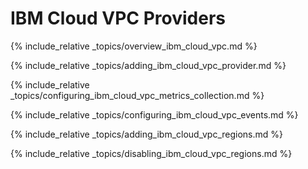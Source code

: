 ---
---

# IBM Cloud VPC Providers

{% include_relative _topics/overview_ibm_cloud_vpc.md %}

{% include_relative _topics/adding_ibm_cloud_vpc_provider.md %}

{% include_relative _topics/configuring_ibm_cloud_vpc_metrics_collection.md %}

{% include_relative _topics/configuring_ibm_cloud_vpc_events.md %}

{% include_relative _topics/adding_ibm_cloud_vpc_regions.md %}

{% include_relative _topics/disabling_ibm_cloud_vpc_regions.md %}
